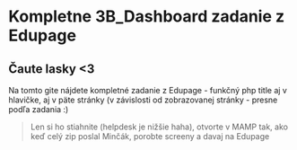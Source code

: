 # Kompletne 3B_Dashboard zadanie z Edupage

## Čaute lasky <3
Na tomto gite nájdete kompletné zadanie z Edupage - funkčný php title aj v hlavičke, aj v päte stránky (v závislosti od zobrazovanej stránky - presne podľa zadania :)

> Len si ho stiahnite (helpdesk je nižšie haha), otvorte v MAMP tak, ako keď celý zip poslal Minčák, porobte screeny a davaj na Edupage

